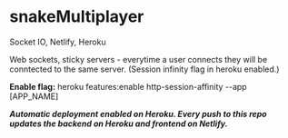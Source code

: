 # snakeMultiplayer
Socket IO, Netlify, Heroku

Web sockets, sticky servers - everytime a user connects they will be conntected to the same server. (Session infinity flag in heroku enabled.)

**Enable flag:**
heroku features:enable http-session-affinity --app [APP_NAME]

***Automatic deployment enabled on Heroku. Every push to this repo updates the backend on Heroku and frontend on Netlify.***

